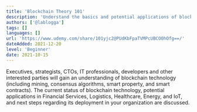 ```yaml
---
title: 'Blockchain Theory 101'
description: 'Understand the basics and potential applications of blockchain technology'
authors: ['@lablogga']
tags: []
languages: []
url: 'https://www.udemy.com/share/101yjc2@PUdKbFpaTVMPcUBCO0hOfg==/'
dateAdded: 2021-12-20
level: 'Beginner'
date: 2021-10-15
---
```


Executives, strategists, CTOs, IT professionals, developers and other interested parties will gain an understanding of blockchain technology (including mining, consensus algorithms, smart property, and smart contracts). The current status of blockchain technology, potential applications in Financial Services, Logistics, Healthcare, Energy, and IoT, and next steps regarding its deployment in your organization are discussed. 